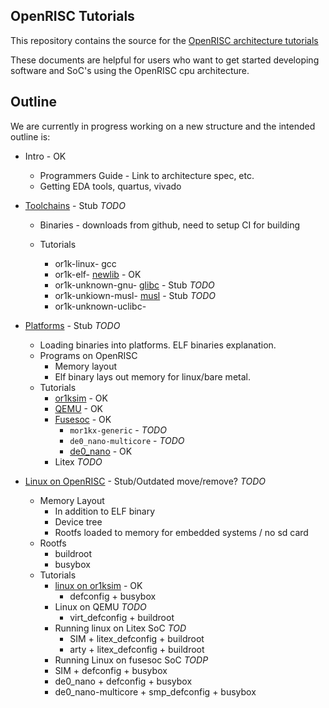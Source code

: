 ## OpenRISC Tutorials

This repository contains the source for the [OpenRISC architecture tutorials](https://openrisc.io/tutorials/)

These documents are helpful for users who want to get started
developing software and SoC's using the OpenRISC cpu architecture.

## Outline

We are currently in progress working on a new structure
and the intended outline is:

 - Intro - OK
   - Programmers Guide - Link to architecture spec, etc.
   - Getting EDA tools, quartus, vivado

 - [Toolchains](https://openrisc.io/tutorials/toolchains.html) - Stub *TODO*
   - Binaries - downloads from github, need to setup CI for building

   - Tutorials
     - or1k-linux-          gcc
     - or1k-elf-            [newlib](https://openrisc.io/tutorials/newlib.html) - OK
     - or1k-unknown-gnu-    [glibc](https://openrisc.io/tutorials/glibc.html) - Stub *TODO*
     - or1k-unkiown-musl-   [musl](https://openrisc.io/tutorials/musl.html) - Stub *TODO*
     - or1k-unknown-uclibc-

 - [Platforms](https://openrisc.io/tutorials/platforms.html) - Stub *TODO*
   - Loading binaries into platforms. ELF binaries explanation.
   - Programs on OpenRISC
     - Memory layout
     - Elf binary lays out memory for linux/bare metal.
   - Tutorials
     - [or1ksim](https://openrisc.io/tutorials/or1ksim/) - OK
     - [QEMU](https://openrisc.io/tutorials/platform/qemu.html) - OK
     - [Fusesoc](https://openrisc.io/tutorials/fusesoc.html) - OK
       - `mor1kx-generic` - *TODO*
       - `de0_nano-multicore` - *TODO*
       - [de0_nano](https://openrisc.io/tutorials/de0_nano/) - OK
     - Litex *TODO*

  - [Linux on OpenRISC](https://openrisc.io/tutorials/docs/Linux.html) - Stub/Outdated move/remove? *TODO*
    - Memory Layout
      - In addition to ELF binary
      - Device tree
      - Rootfs loaded to memory for embedded systems / no sd card
    - Rootfs
      - buildroot
      - busybox
    - Tutorials
      - [linux on or1ksim](https://openrisc.io/tutorials/docs/linux-on-or1ksim.html) - OK
        - defconfig + busybox
      - Linux on QEMU *TODO*
        - virt_defconfig + buildroot
      - Running linux on Litex SoC *TOD*
        - SIM + litex_defconfig + buildroot
        - arty + litex_defconfig + buildroot
      -  Running Linux on fusesoc SoC *TODP*
        - SIM + defconfig + busybox
        - de0_nano + defconfig + busybox
        - de0_nano-multicore + smp_defconfig + busybox
